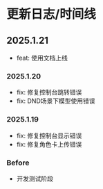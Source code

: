 # 更新日志/时间线

## 2025.1.21

- feat: 使用文档上线

### 2025.1.20

- fix: 修复控制台跳转错误
- fix: DND场景下模型使用错误

### 2025.1.19

- fix: 修复控制台显示错误
- fix: 修复角色卡上传错误

### Before

- 开发测试阶段